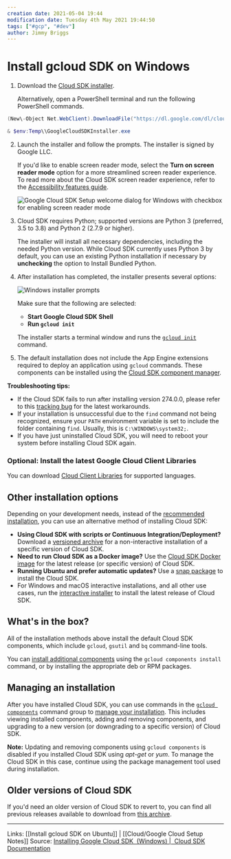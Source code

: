 ```yaml
---
creation date: 2021-05-04 19:44
modification date: Tuesday 4th May 2021 19:44:50
tags: ["#gcp", "#dev"]
author: Jimmy Briggs
---
```


# Install gcloud SDK on Windows

1.  Download the [Cloud SDK installer](https://dl.google.com/dl/cloudsdk/channels/rapid/GoogleCloudSDKInstaller.exe).
    
    Alternatively, open a PowerShell terminal and run the following PowerShell commands.
    
```powershell
(New\-Object Net.WebClient).DownloadFile("https://dl.google.com/dl/cloudsdk/channels/rapid/GoogleCloudSDKInstaller.exe", "$env:Temp\\GoogleCloudSDKInstaller.exe")

& $env:Temp\\GoogleCloudSDKInstaller.exe 
```

2.  Launch the installer and follow the prompts. The installer is signed by Google LLC.
    
    If you'd like to enable screen reader mode, select the **Turn on screen reader mode** option for a more streamlined screen reader experience. To read more about the Cloud SDK screen reader experience, refer to the [Accessibility features guide](https://cloud.google.com/sdk/docs/enabling-accessibility-features).
    
    ![Google Cloud SDK Setup welcome dialog for Windows with checkbox for enabling screen reader mode](https://cloud.google.com/sdk/docs/images/screen-reader-mode.png)
    
3.  Cloud SDK requires Python; supported versions are Python 3 (preferred, 3.5 to 3.8) and Python 2 (2.7.9 or higher).
    
    The installer will install all necessary dependencies, including the needed Python version. While Cloud SDK currently uses Python 3 by default, you can use an existing Python installation if necessary by **unchecking** the option to Install Bundled Python.
    
4.  After installation has completed, the installer presents several options:
    
    ![Windows installer prompts](https://cloud.google.com/sdk/images/windows-installer-prompt.png)
    
    Make sure that the following are selected:
    
    -   **Start Google Cloud SDK Shell**
    -   **Run `gcloud init`**
    
    The installer starts a terminal window and runs the [`gcloud init`](https://cloud.google.com/sdk/gcloud/reference/init) command.
    
5.  The default installation does not include the App Engine extensions required to deploy an application using `gcloud` commands. These components can be installed using the [Cloud SDK component manager](https://cloud.google.com/sdk/docs/managing-components).

**Troubleshooting tips:**

-   If the Cloud SDK fails to run after installing version 274.0.0, please refer to this [tracking bug](https://issuetracker.google.com/issues/146458519) for the latest workarounds.
-   If your installation is unsuccessful due to the `find` command not being recognized, ensure your `PATH` environment variable is set to include the folder containing `find`. Usually, this is `C:\WINDOWS\system32;`.
-   If you have just uninstalled Cloud SDK, you will need to reboot your system before installing Cloud SDK again.

### Optional: Install the latest Google Cloud Client Libraries

You can download [Cloud Client Libraries](https://cloud.google.com/sdk/cloud-client-libraries) for supported languages.

## Other installation options

Depending on your development needs, instead of the [recommended installation](https://cloud.google.com/sdk/docs/install#installation_instructions), you can use an alternative method of installing Cloud SDK:

-   **Using Cloud SDK with scripts or Continuous Integration/Deployment?** Download a [versioned archive](https://cloud.google.com/sdk/docs/downloads-versioned-archives) for a non-interactive installation of a specific version of Cloud SDK.
-   **Need to run Cloud SDK as a Docker image?** Use the [Cloud SDK Docker image](https://cloud.google.com/sdk/docs/downloads-docker) for the latest release (or specific version) of Cloud SDK.
-   **Running Ubuntu and prefer automatic updates?** Use a [snap package](https://cloud.google.com/sdk/docs/downloads-snap) to install the Cloud SDK.
-   For Windows and macOS interactive installations, and all other use cases, run the [interactive installer](https://cloud.google.com/sdk/docs/downloads-interactive) to install the latest release of Cloud SDK.

## What's in the box?

All of the installation methods above install the default Cloud SDK components, which include `gcloud`, `gsutil` and `bq` command-line tools.

You can [install additional components](https://cloud.google.com/sdk/gcloud/guide/managing-components) using the `gcloud components install` command, or by installing the appropriate deb or RPM packages.

## Managing an installation

After you have installed Cloud SDK, you can use commands in the [`gcloud components`](https://cloud.google.com/sdk/gcloud/reference/components) command group to [manage your installation](https://cloud.google.com/sdk/gcloud/guide/managing-components). This includes viewing installed components, adding and removing components, and upgrading to a new version (or downgrading to a specific version) of Cloud SDK.

**Note:** Updating and removing components using `gcloud components` is disabled if you installed Cloud SDK using _apt-get_ or _yum_. To manage the Cloud SDK in this case, continue using the package management tool used during installation.

## Older versions of Cloud SDK

If you'd need an older version of Cloud SDK to revert to, you can find all previous releases available to download from [this archive](https://storage.cloud.google.com/cloud-sdk-release).

***
Links: [[Install gcloud SDK on Ubuntu]] | [[Cloud/Google Cloud Setup Notes]]
Source: [Installing Google Cloud SDK  (Windows) |  Cloud SDK Documentation](https://cloud.google.com/sdk/docs/install#windows)

